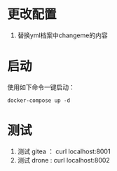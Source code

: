 # 更改配置

1. 替换yml档案中changeme的内容

# 启动

使用如下命令一键启动：

    docker-compose up -d

# 测试

1. 测试 gitea ： curl localhost:8001
2. 测试 drone : curl localhost:8002